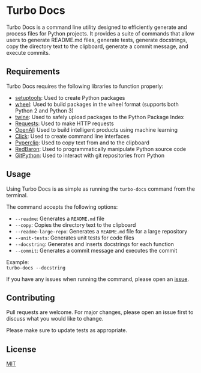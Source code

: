 # Turbo Docs

Turbo Docs is a command line utility designed to efficiently generate and process files for Python projects. It provides a suite of commands that allow users to generate README.md files, generate tests, generate docstrings, copy the directory text to the clipboard, generate a commit message, and execute commits. 

## Requirements

Turbo Docs requires the following libraries to function properly:
- [setuptools](https://pypi.org/project/setuptools/): Used to create Python packages
- [wheel](https://pypi.org/project/wheel/): Used to build packages in the wheel format (supports both Python 2 and Python 3)
- [twine](https://pypi.org/project/twine/): Used to safely upload packages to the Python Package Index
- [Requests](https://pypi.org/project/requests/): Used to make HTTP requests
- [OpenAI](https://pypi.org/project/openai/): Used to build intelligent products using machine learning
- [Click](https://pypi.org/project/click/): Used to create command line interfaces 
- [Pyperclip](https://pypi.org/project/pyperclip/): Used to copy text from and to the clipboard 
- [RedBaron](https://pypi.org/project/redbaron/): Used to programmatically manipulate Python source code
- [GitPython](https://pypi.org/project/gitpython/): Used to interact with git repositories from Python

## Usage

Using Turbo Docs is as simple as running the `turbo-docs` command from the terminal.

The command accepts the following options:

- `--readme`: Generates a `README.md` file 
- `--copy`: Copies the directory text to the clipboard
- `--readme-large-repo`: Generates a `README.md` file for a large repository
- `--unit-tests`: Generates unit tests for code files 
- `--docstring`: Generates and inserts docstrings for each function 
- `--commit`: Generates a commit message and executes the commit 

Example:  
`turbo-docs --docstring`

If you have any issues when running the command, please open an [issue](https://github.com/turbo-docs/issues).

## Contributing
Pull requests are welcome. For major changes, please open an issue first to discuss what you would like to change.

Please make sure to update tests as appropriate.

## License
[MIT](https://choosealicense.com/licenses/mit/)